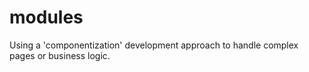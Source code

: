 # modules
 Using a 'componentization' development approach to handle complex pages or business logic.
